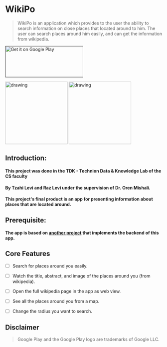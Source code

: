 # WikiPo


> WikiPo is an application which provides to the user the ability to search information on close places that located around to him. The user can search places around him easily, and can get the information from wikipedia.


<a href=''><img alt='Get it on Google Play' src='https://play.google.com/intl/en_us/badges/static/images/badges/en_badge_web_generic.png' width="250" height="100"/></a>


<img src="/images/places_page.png" alt="drawing" width="200"/> <img src="/images/map_page.png" alt="drawing" width="200"/>


## Introduction:
#### This project was done in the TDK - Technion Data & Knowledge Lab of the CS faculty
#### By Tzahi Levi and Raz Levi under the supervision of Dr. Oren Mishali.

#### This project's final product is an app for presenting information about places that are located around.


## Prerequisite:
#### The app is based on [another project](https://github.com/TechnionTDK/wikipedia-places) that implements the backend of this app.


## Core Features


* [ ] Search for places around you easily.
* [ ] Watch the title, abstract, and image of the places around you (from wikipedia).
* [ ] Open the full wikipedia page in the app as web view.
* [ ] See all the places around you from a map.
* [ ] Change the radius you want to search.


## Disclaimer


>Google Play and the Google Play logo are trademarks of Google LLC.